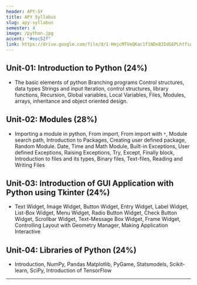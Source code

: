 ```yaml
---
header: APY-SY
title: APY Syllabus
slug: apy-syllabus
semester: 4
image: /python.jpg
accent: "#eec52f"
link: https://drive.google.com/file/d/1-HmjcMTVeQKac1f1NDxB3IdGEPLhtfiq/view?usp=sharing
---
```


## Unit-01: Introduction to Python (24%)

- The basic elements of python Branching programs Control structures, data types Strings and input Iteration, control structures, library functions, Recursion, Global variables, Local Variables, Files, Modules, arrays, inheritance and object oriented design.

## Unit-02: Modules (28%)

- Importing a module in python, From import, From import with `*`, Module search path, Introduction to Packages, Creating user defined package, Random Module. Date, Time and Math Module, Built-in Exceptions, User defined Exceptions, Raising Exceptions, Try, Except, Finally block, Introduction to files and its types, Binary files, Text-files, Reading and Writing Files

## Unit-03: Introduction of GUI Application with Python using Tkinter (24%)

- Text Widget, Image Widget, Button Widget, Entry Widget, Label Widget, List-Box Widget, Menu Widget, Radio Button Widget, Check Button Widget, Scrollbar Widget, Text-Message Box Widget, Frame Widget, Controlling Layout with Geometry Manager, Making Application Interactive

## Unit-04: Libraries of Python (24%)

- Introduction, NumPy, Pandas Matplotlib, PyGame, Statsmodels, Scikit-learn, SciPy, Introduction of TensorFlow

---
